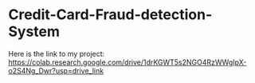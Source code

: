 # Credit-Card-Fraud-detection-System
Here is the link to my project: https://colab.research.google.com/drive/1drKGWT5s2NGO4RzWWgIpX-o2S4Ng_Dwr?usp=drive_link
